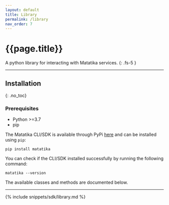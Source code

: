 ```yaml
---
layout: default
title: Library
permalink: /library
nav_order: 7
---
```


# {{page.title}}

A python library for interacting with Matatika services.
{: .fs-5 }

---

## Installation
{: .no_toc}

### Prerequisites
- Python >=3.7
- pip

The Matatika CLI/SDK is available through PyPi [here](https://pypi.org/project/matatika/) and can be installed using `pip`:

```
pip install matatika
```

You can check if the CLI/SDK installed successfully by running the following command:

```
matatika --version
```

The available classes and methods are documented below.

---

{% include snippets/sdk/library.md %}